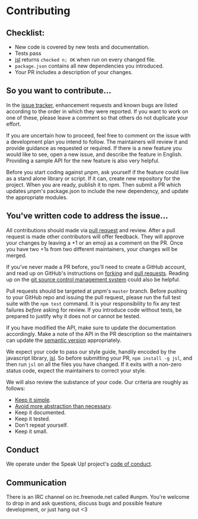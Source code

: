 Contributing
============

## Checklist:
- New code is covered by new tests and documentation. 
- Tests pass
- [jsl](https://www.npmjs.org/package/jsl) returns `checked n; OK` when run on
  every changed file.
- `package.json` contains all new dependencies you introduced.
- Your PR includes a description of your changes.

## So you want to contribute...

In the [issue tracker](https://github.com/hayes/unpm/issues?state=open),
enhancement requests and known bugs are listed according to the order in which
they were reported. If you want to work on one of these, please leave a comment
so that others do not duplicate your effort.

If you are uncertain how to proceed, feel free to comment on the issue with a
development plan you intend to follow. The maintainers will review it and
provide guidance as requested or required. If there is a new feature you would
like to see, open a new issue, and describe the feature in English. Providing a
sample API for the new feature is also very helpful. 

Before you start coding against &mu;npm, ask yourself if the feature could live
as a stand alone library or script. If it can, create new repository for the
project. When you are ready, publish it to npm. Then submit a PR which updates
&mu;npm's package.json to include the new dependency, and update the
appropriate modules.

## You've written code to address the issue...

All contributions should made via [pull
request](https://help.github.com/articles/using-pull-requests) and review.
After a pull request is made other contributors will offer feedback. They will
approve your changes by leaving a +1 or an emoji as a comment on the PR. Once
you have two +1s from two different maintainers, your changes will be merged.

If you've never made a PR before, you'll need to create a GitHub account, and
read up on GitHub's instructions on
[forking](https://help.github.com/articles/fork-a-repo) and [pull
requests](https://help.github.com/articles/using-pull-requests). Reading up on
the [git source control management system](http://git-scm.com/book) could also
be helpful.

Pull requests should be targeted at &mu;npm's `master` branch. Before pushing
to your GitHub repo and issuing the pull request, please run the full test
suite with the `npm test` command. It is your responsibility to fix any test
failures *before* asking for review. If you introduce code without tests, be
prepared to justify why it does not or cannot be tested. 

If you have modified the API, make sure to update the documentation
accordingly. Make a note of the API in the PR description so the maintainers
can update the [semantic version](http://semver.org/) appropriately. 

We expect your code to pass our style guide, handily encoded by the javascript
library, [jsl](https://www.npmjs.org/package/jsl). So before submitting your
PR, `npm install -g jsl`, and then run `jsl` on all the files you have changed.
If it exits with a non-zero status code, expect the maintainers to correct your
style.

We will also review the substance of your code. Our criteria are roughly as
follows:

- [Keep it simple](http://www.infoq.com/presentations/Simple-Made-Easy).
- [Avoid more abstraction than necessary](https://www.youtube.com/watch?v=_ahvzDzKdB0).
- Keep it documented.
- Keep it tested.
- Don't repeat yourself.
- Keep it small.

## Conduct

We operate under the Speak Up! project's [code of
conduct](http://speakup.io/coc.html).

## Communication

There is an IRC channel on irc.freenode.net called #unpm. You're welcome to
drop in and ask questions, discuss bugs and possible feature development, or
just hang out <3
